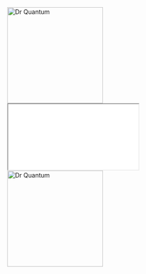 
<a href='http://www.youtube.com/watch?v=Q1YqgPAtzho'>
<img width="220" alt="Dr Quantum" src="http://i1.ytimg.com/vi/Q1YqgPAtzho/0.jpg" />
</a>

<iframe src="//www.youtube.com/embed/Q1YqgPAtzho"   allowfullscreen ></iframe>

<a href='http://www.youtube.com/watch?v=Q1YqgPAtzho'>
<img width="220" alt="Dr Quantum" src="http://i1.ytimg.com/vi/Q1YqgPAtzho/0.jpg" />
</a>


